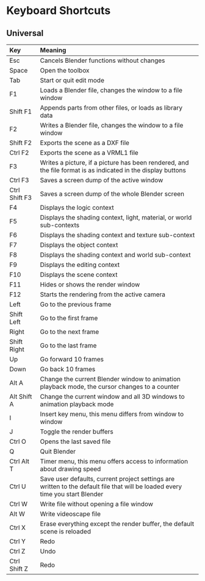 # Keyboard Shortcuts
## Universal

| Key		| Meaning			|
|:---		|:---				|
| Esc	| Cancels Blender functions without changes|
| Space	| Open the toolbox|
| Tab	| Start or quit edit mode|
| F1	| Loads a Blender file, changes the window to a file window|
| Shift F1	| Appends parts from other files, or loads as library data|
| F2	| Writes a Blender file, changes the window to a file window|
| Shift F2	| Exports the scene as a DXF file|
| Ctrl F2	| Exports the scene as a VRML1 file|
| F3	| Writes a picture, if a picture has been rendered, and the file format is as indicated in the display buttons|
| Ctrl F3	| Saves a screen dump of the active window|
| Ctrl Shift F3	| Saves a screen dump of the whole Blender screen|
| F4	| Displays the logic context|
| F5	| Displays the shading context, light, material, or world sub-contexts|
| F6	| Displays the shading context and texture sub-context|
| F7	| Displays the object context|
| F8	| Displays the shading context and world sub-context|
| F9	| Displays the editing context|
| F10	| Displays the scene context|
| F11	| Hides or shows the render window|
| F12	| Starts the rendering from the active camera|
| Left	| Go to the previous frame|
| Shift Left	| Go to the first frame|
| Right	| Go to the next frame|
| Shift Right	| Go to the last frame|
| Up	| Go forward 10 frames|
| Down	| Go back 10 frames|
| Alt A	| Change the current Blender window to animation playback mode, the cursor changes to a counter|
| Alt Shift A	| Change the current window and all 3D windows to animation playback mode|
| I	| Insert key menu, this menu differs from window to window|
| J	| Toggle the render buffers|
| Ctrl O	| Opens the last saved file|
| Q	| Quit Blender|
| Ctrl Alt T	| Timer menu, this menu offers access to information about drawing speed|
| Ctrl U	| Save user defaults, current project settings are written to the default file that will be loaded every time you start Blender|
| Ctrl W	| Write file without opening a file window|
| Alt W	| Write videoscape file|
| Ctrl X	| Erase everything except the render buffer, the default scene is reloaded|
| Ctrl Y	| Redo|
| Ctrl Z	| Undo|
| Ctrl Shift Z	| Redo|
